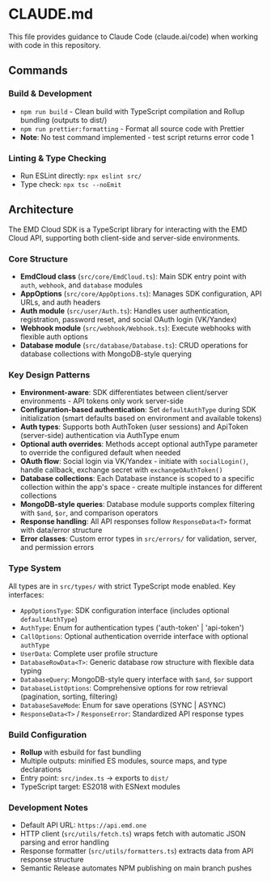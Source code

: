 # CLAUDE.md

This file provides guidance to Claude Code (claude.ai/code) when working with code in this repository.

## Commands

### Build & Development
- `npm run build` - Clean build with TypeScript compilation and Rollup bundling (outputs to dist/)
- `npm run prettier:formatting` - Format all source code with Prettier
- **Note**: No test command implemented - test script returns error code 1

### Linting & Type Checking
- Run ESLint directly: `npx eslint src/`
- Type check: `npx tsc --noEmit`

## Architecture

The EMD Cloud SDK is a TypeScript library for interacting with the EMD Cloud API, supporting both client-side and server-side environments.

### Core Structure
- **EmdCloud class** (`src/core/EmdCloud.ts`): Main SDK entry point with `auth`, `webhook`, and `database` modules
- **AppOptions** (`src/core/AppOptions.ts`): Manages SDK configuration, API URLs, and auth headers
- **Auth module** (`src/user/Auth.ts`): Handles user authentication, registration, password reset, and social OAuth login (VK/Yandex)
- **Webhook module** (`src/webhook/Webhook.ts`): Execute webhooks with flexible auth options
- **Database module** (`src/database/Database.ts`): CRUD operations for database collections with MongoDB-style querying

### Key Design Patterns
- **Environment-aware**: SDK differentiates between client/server environments - API tokens only work server-side
- **Configuration-based authentication**: Set `defaultAuthType` during SDK initialization (smart defaults based on environment and available tokens)
- **Auth types**: Supports both AuthToken (user sessions) and ApiToken (server-side) authentication via AuthType enum
- **Optional auth overrides**: Methods accept optional authType parameter to override the configured default when needed
- **OAuth flow**: Social login via VK/Yandex - initiate with `socialLogin()`, handle callback, exchange secret with `exchangeOAuthToken()`
- **Database collections**: Each Database instance is scoped to a specific collection within the app's space - create multiple instances for different collections
- **MongoDB-style queries**: Database module supports complex filtering with `$and`, `$or`, and comparison operators
- **Response handling**: All API responses follow `ResponseData<T>` format with data/error structure
- **Error classes**: Custom error types in `src/errors/` for validation, server, and permission errors

### Type System
All types are in `src/types/` with strict TypeScript mode enabled. Key interfaces:
- `AppOptionsType`: SDK configuration interface (includes optional `defaultAuthType`)
- `AuthType`: Enum for authentication types ('auth-token' | 'api-token')
- `CallOptions`: Optional authentication override interface with optional `authType`
- `UserData`: Complete user profile structure
- `DatabaseRowData<T>`: Generic database row structure with flexible data typing
- `DatabaseQuery`: MongoDB-style query interface with `$and`, `$or` support
- `DatabaseListOptions`: Comprehensive options for row retrieval (pagination, sorting, filtering)
- `DatabaseSaveMode`: Enum for save operations (SYNC | ASYNC)
- `ResponseData<T>` / `ResponseError`: Standardized API response types

### Build Configuration
- **Rollup** with esbuild for fast bundling
- Multiple outputs: minified ES modules, source maps, and type declarations
- Entry point: `src/index.ts` → exports to `dist/`
- TypeScript target: ES2018 with ESNext modules

### Development Notes
- Default API URL: `https://api.emd.one`
- HTTP client (`src/utils/fetch.ts`) wraps fetch with automatic JSON parsing and error handling
- Response formatter (`src/utils/formatters.ts`) extracts data from API response structure
- Semantic Release automates NPM publishing on main branch pushes
